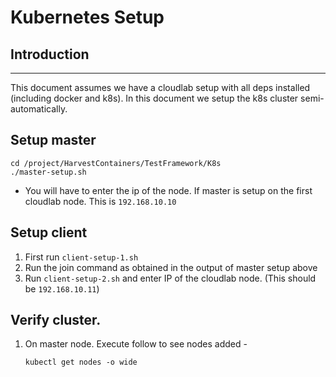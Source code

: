 # Kubernetes Setup

## Introduction
---
This document assumes we have a cloudlab setup with all deps installed (including docker and k8s). In this document we setup the k8s cluster semi-automatically.

## Setup master
```
cd /project/HarvestContainers/TestFramework/K8s
./master-setup.sh
```
- You will have to enter the ip of the node. If master is setup on the first cloudlab node. This is `192.168.10.10`

## Setup client
1. First run `client-setup-1.sh`
2. Run the join command as obtained in the output of master setup above
3. Run `client-setup-2.sh` and enter IP of the cloudlab node. (This should be `192.168.10.11`)

## Verify cluster.
1. On master node. Execute follow to see nodes added - 
    ```
    kubectl get nodes -o wide
    ```
